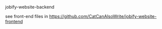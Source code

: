 jobify-website-backend

see front-end files in https://github.com/CatCanAlsoWrite/jobify-website-frontend
